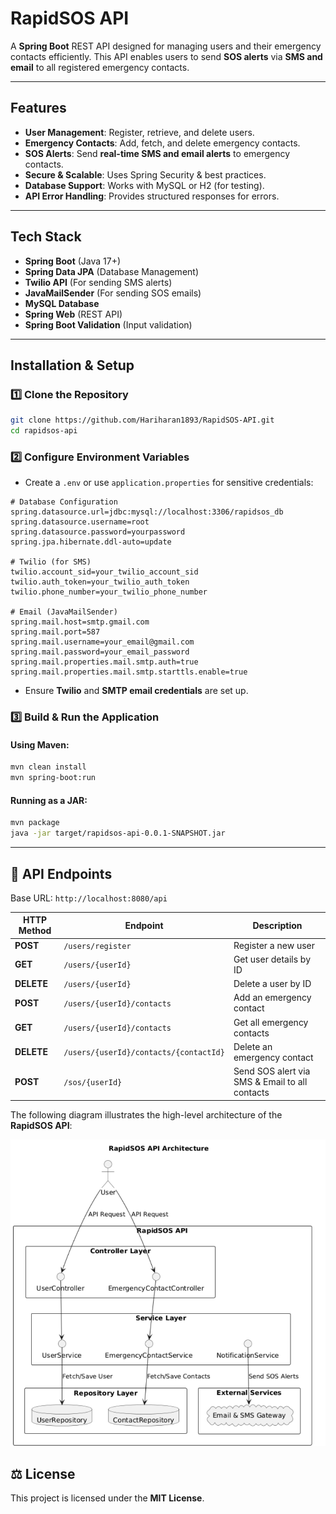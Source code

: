# RapidSOS API

A **Spring Boot** REST API designed for managing users and their emergency contacts efficiently. This API enables users to send **SOS alerts** via **SMS and email** to all registered emergency contacts.

---

## Features
- **User Management**: Register, retrieve, and delete users.
- **Emergency Contacts**: Add, fetch, and delete emergency contacts.
- **SOS Alerts**: Send **real-time SMS and email alerts** to emergency contacts.
- **Secure & Scalable**: Uses Spring Security & best practices.
- **Database Support**: Works with MySQL or H2 (for testing).
- **API Error Handling**: Provides structured responses for errors.

---

## Tech Stack
- **Spring Boot** (Java 17+)
- **Spring Data JPA** (Database Management)
- **Twilio API** (For sending SMS alerts)
- **JavaMailSender** (For sending SOS emails)
- **MySQL Database**
- **Spring Web** (REST API)
- **Spring Boot Validation** (Input validation)

---

## Installation & Setup

### 1️⃣ Clone the Repository
```sh
git clone https://github.com/Hariharan1893/RapidSOS-API.git
cd rapidsos-api
```

### 2️⃣ Configure Environment Variables
- Create a `.env` or use `application.properties` for sensitive credentials:
```properties
# Database Configuration
spring.datasource.url=jdbc:mysql://localhost:3306/rapidsos_db
spring.datasource.username=root
spring.datasource.password=yourpassword
spring.jpa.hibernate.ddl-auto=update

# Twilio (for SMS)
twilio.account_sid=your_twilio_account_sid
twilio.auth_token=your_twilio_auth_token
twilio.phone_number=your_twilio_phone_number

# Email (JavaMailSender)
spring.mail.host=smtp.gmail.com
spring.mail.port=587
spring.mail.username=your_email@gmail.com
spring.mail.password=your_email_password
spring.mail.properties.mail.smtp.auth=true
spring.mail.properties.mail.smtp.starttls.enable=true
```
- Ensure **Twilio** and **SMTP email credentials** are set up.

### 3️⃣ Build & Run the Application
#### Using Maven:
```sh
mvn clean install
mvn spring-boot:run
```
#### Running as a JAR:
```sh
mvn package
java -jar target/rapidsos-api-0.0.1-SNAPSHOT.jar
```

---

## 📡 API Endpoints
Base URL: `http://localhost:8080/api`

| HTTP Method | Endpoint | Description |
|------------|-----------------------------|----------------------------------------------|
| **POST**   | `/users/register`           | Register a new user                         |
| **GET**    | `/users/{userId}`           | Get user details by ID                      |
| **DELETE** | `/users/{userId}`           | Delete a user by ID                         |
| **POST**   | `/users/{userId}/contacts`  | Add an emergency contact                    |
| **GET**    | `/users/{userId}/contacts`  | Get all emergency contacts                  |
| **DELETE** | `/users/{userId}/contacts/{contactId}` | Delete an emergency contact |
| **POST**   | `/sos/{userId}`       | Send SOS alert via SMS & Email to all contacts |


The following diagram illustrates the high-level architecture of the **RapidSOS API**:

![RapidSOS Architecture](image/architecture.png)

## ⚖ License
This project is licensed under the **MIT License**.


